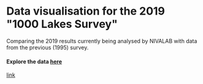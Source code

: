 # Data visualisation for the 2019 "1000 Lakes Survey"

Comparing the 2019 results currently being analysed by NIVALAB with data from the previous (1995) survey.

#### Explore the data [here](https://nivanorge.github.io/1000_lakes_qc/)



[link](https://raw.githubusercontent.com/NIVANorge/1000_lakes_qc/master/pages/ion_difference_pct.html)
